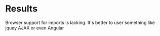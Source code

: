 # Results
Browser support for imports is lacking. 
It's better to user something like jquey AJAX or even Angular
